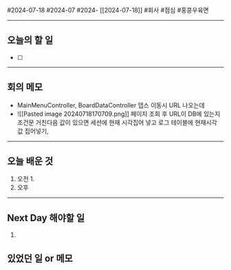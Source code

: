 #2024-07-18 #2024-07 #2024- [[2024-07-18]]
#회사 #점심 #홍콩우육면 

---
## 오늘의 할 일
- [ ] 
---
## 회의 메모
- MainMenuController, BoardDataController 뎁스 이동시 URL 나오는데
- ![[Pasted image 20240718170709.png]] 페이지 조회 후 URL이 DB에 있는지 조건문 거친다음 값이 있으면 세션에 현재 시각집어 넣고 로그 테이블에 현재시각 값 집어넣기, 
---
## 오늘 배운 것
1. 오전
    1. 
2. 오후

---
## Next Day 해야할 일
1. 


## 있었던 일 or 메모